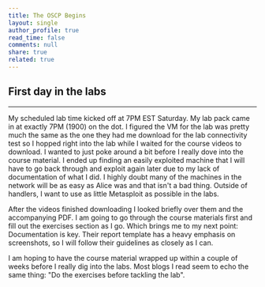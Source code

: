 ```yaml
---
title: The OSCP Begins
layout: single
author_profile: true
read_time: false
comments: null
share: true
related: true
---
```

## First day in the labs

_______________________________________________________________________________________________________________________________________

My scheduled lab time kicked off at 7PM EST Saturday. My lab pack came in at exactly 7PM (1900) on the dot. I figured the VM for the lab was pretty much the same as the one they had me download for the lab connectivity test so I hopped right into the lab while I waited for the course videos to download. I wanted to just poke around a bit before I really dove into the course material. I ended up finding an easily exploited machine that I will have to go back through and exploit again later due to my lack of documentation of what I did. I highly doubt many of the machines in the network will be as easy as Alice was and that isn't a bad thing. Outside of handlers, I want to use as little Metasploit as possible in the labs. 

After the videos finished downloading I looked briefly over them and the accompanying PDF. I am going to go through the course materials first and fill out the exercises section as I go. Which brings me to my next point: Documentation is key. Their report template has a heavy emphasis on screenshots, so I will follow their guidelines as closely as I can.

I am hoping to have the course material wrapped up within a couple of weeks before I really dig into the labs. Most blogs I read seem to echo the same thing: "Do the exercises before tackling the lab". 
